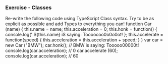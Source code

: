 ### Exercise - Classes
Re-write the following code using TypeScript Class syntax. Try to be as explicit as possible and add Types to everything you can!
function Car (name)
{
  this.name = name;
  this.acceleration = 0;
  this.honk = function() {
      console.log(' S{this.name} iS saying: Toooocoo0o0o0ot!
  };
  this.accelerate = function(speed) {
    this.acceleration = this.acceleration + speed;
  }
}
var car = new Car ("BMW");
car.honk(); // BMW is saying: Tooooo00000t!
console.log(car.acceleration); // 0
car.accelerate (60);
console.log(car.acceleration); // 60
